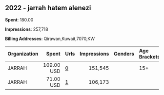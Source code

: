 ## 2022 - jarrah hatem alenezi 
**Spent**: 180.00

**Impressions**: 257,718

**Billing Addresses**: Qirawan,Kuwait,7070,KW

|Organization|Spent|Urls|Impressions|Genders|Age Brackets|Country Codes|
|:---|---:|:---|---:|:---|:---|:---|
|JARRAH|109.00 USD|[0](https://www.snap.com/political-ads/asset/b41e04259b59667750c69ffb08a171bd96bc0e9b013a20cbb557a7d004c59ae0?mediaType=jpeg)|151,545||15+|kuwait|
|JARRAH|71.00 USD|[1](https://www.snap.com/political-ads/asset/25f5cdb2c392205600be301076720634ca3bdd5ee5f60a90fc19c5ad01f5b0d6?mediaType=jpeg)|106,173|||kuwait|
